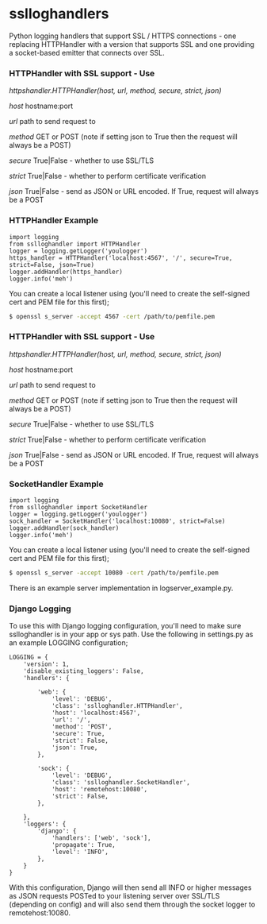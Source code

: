 # sslloghandlers
Python logging handlers that support SSL / HTTPS connections - one replacing HTTPHandler with a version that supports SSL and one providing a socket-based emitter that connects over SSL.

### HTTPHandler with SSL support - Use
*httpshandler.HTTPHandler(host, url, method, secure, strict, json)*

*host* hostname:port

*url* path to send request to

*method* GET or POST (note if setting json to True then the request will always be a POST)

*secure* True|False - whether to use SSL/TLS

*strict* True|False - whether to perform certificate verification

*json* True|False - send as JSON or URL encoded.  If True, request will always be a POST


### HTTPHandler Example
```
import logging
from sslloghandler import HTTPHandler
logger = logging.getLogger('youlogger')
https_handler = HTTPHandler('localhost:4567', '/', secure=True, strict=False, json=True)
logger.addHandler(https_handler)
logger.info('meh')
```

You can create a local listener using (you'll need to create the self-signed cert and PEM file for this first);

```sh
$ openssl s_server -accept 4567 -cert /path/to/pemfile.pem
```

### HTTPHandler with SSL support - Use
*httpshandler.HTTPHandler(host, url, method, secure, strict, json)*

*host* hostname:port

*url* path to send request to

*method* GET or POST (note if setting json to True then the request will always be a POST)

*secure* True|False - whether to use SSL/TLS

*strict* True|False - whether to perform certificate verification

*json* True|False - send as JSON or URL encoded.  If True, request will always be a POST


### SocketHandler Example
```
import logging
from sslloghandler import SocketHandler
logger = logging.getLogger('youlogger')
sock_handler = SocketHandler('localhost:10080', strict=False)
logger.addHandler(sock_handler)
logger.info('meh')
```

You can create a local listener using (you'll need to create the self-signed cert and PEM file for this first);

```sh
$ openssl s_server -accept 10080 -cert /path/to/pemfile.pem
```

There is an example server implementation in logserver_example.py.



### Django Logging
To use this with Django logging configuration, you'll need to make sure sslloghandler is in your app or sys path.
Use the following in settings.py as an example LOGGING configuration;
```
LOGGING = {
    'version': 1,
    'disable_existing_loggers': False,
    'handlers': {

        'web': {
            'level': 'DEBUG',
            'class': 'sslloghandler.HTTPHandler',
            'host': 'localhost:4567',
            'url': '/',
            'method': 'POST',
            'secure': True,
            'strict': False,
            'json': True,
        },

        'sock': {
            'level': 'DEBUG',
            'class': 'sslloghandler.SocketHandler',
            'host': 'remotehost:10080',
            'strict': False,
        },

    },
    'loggers': {
        'django': {
            'handlers': ['web', 'sock'],
            'propagate': True,
            'level': 'INFO',
        },
    }
}
```

With this configuration, Django will then send all INFO or higher messages as JSON requests POSTed to your listening server over SSL/TLS (depending on config) and will also send them through the socket logger to remotehost:10080.


